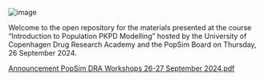 ![image](https://github.com/user-attachments/assets/a80d3a09-ee69-4944-99ab-172c81524042)

Welcome to the open repository for the materials presented at the course “Introduction to Population PKPD Modelling” 
hosted by the University of Copenhagen Drug Research Academy and the PopSim Board on Thursday, 26 September 2024.

[Announcement PopSim DRA Workshops 26-27 September 2024.pdf](https://github.com/user-attachments/files/18672845/Announcement.PopSim.DRA.Workshops.26-27.September.2024.pdf)
